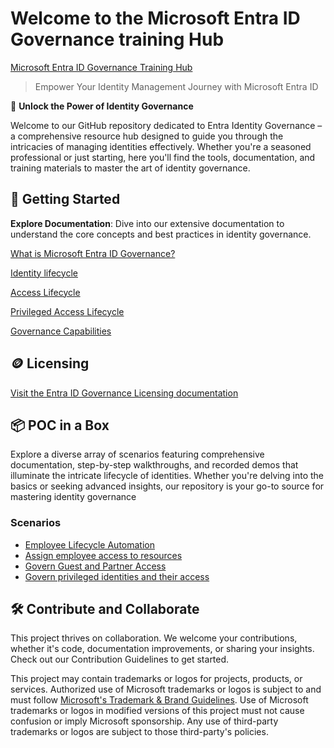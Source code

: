 # Welcome to the Microsoft Entra ID Governance training Hub

[Microsoft Entra ID Governance Training Hub](https://aka.ms/EntraIDGovernanceTraining) 

> Empower Your Identity Management Journey with Microsoft Entra ID 

🔐 **Unlock the Power of Identity Governance** 

Welcome to our GitHub repository dedicated to Entra Identity Governance – a comprehensive resource hub designed to guide you through the intricacies of managing identities effectively. Whether you're a seasoned professional or just starting, here you'll find the tools, documentation, and training materials to master the art of identity governance.

## 🚀 Getting Started

 **Explore Documentation**: Dive into our extensive documentation to understand the core concepts and best practices in identity governance.

[What is Microsoft Entra ID Governance?](https://learn.microsoft.com/en-us/entra/id-governance/identity-governance-overview)

[Identity lifecycle](https://learn.microsoft.com/en-us/entra/id-governance/identity-governance-overview#identity-lifecycle)

[Access Lifecycle](https://learn.microsoft.com/en-us/entra/id-governance/identity-governance-overview#access-lifecycle)

[Privileged Access Lifecycle ](https://learn.microsoft.com/en-us/entra/id-governance/identity-governance-overview#privileged-access-lifecycle)

[Governance Capabilities](https://learn.microsoft.com/en-us/entra/id-governance/identity-governance-overview#governance-capabilities-in-other-microsoft-entra-features) 

## 🪙 Licensing

[Visit the Entra ID Governance Licensing documentation](https://learn.microsoft.com/en-us/entra/id-governance/licensing-fundamentals )



## 📦 POC in a Box 

Explore a diverse array of scenarios featuring comprehensive documentation, step-by-step walkthroughs, and recorded demos that illuminate the intricate lifecycle of identities. Whether you're delving into the basics or seeking advanced insights, our repository is your go-to source for mastering identity governance

### Scenarios 

- [Employee Lifecycle Automation](https://github.com/microsoft/EntraIDGovernance-Training/blob/0df7ca8c6168be316775c107c53567ef2bb73233/POCBOX/Employee%20Lifecycle%20Automation/EmployeeLifecycle.md)
- [Assign employee access to resources ](https://github.com/microsoft/EntraIDGovernance-Training/blob/0df7ca8c6168be316775c107c53567ef2bb73233/POCBOX/Assign%20employee%20access%20to%20resources/AssignEmployeeAccess.md)
- [Govern Guest and Partner Access](https://github.com/microsoft/EntraIDGovernance-Training/blob/0df7ca8c6168be316775c107c53567ef2bb73233/POCBOX/Govern%20Guest%20and%20Partner%20Access/GovernGuestsPartnerAccess.md) 
- [Govern privileged identities and their access ](https://github.com/microsoft/EntraIDGovernance-Training/blob/0df7ca8c6168be316775c107c53567ef2bb73233/POCBOX/Govern%20Privileged%20Identities/GovernprivilegedIdentities.md) 


## 🛠️ Contribute and Collaborate
This project thrives on collaboration. We welcome your contributions, whether it's code, documentation improvements, or sharing your insights. Check out our Contribution Guidelines to get started.

This project may contain trademarks or logos for projects, products, or services. Authorized use of Microsoft 
trademarks or logos is subject to and must follow 
[Microsoft's Trademark & Brand Guidelines](https://www.microsoft.com/en-us/legal/intellectualproperty/trademarks/usage/general).
Use of Microsoft trademarks or logos in modified versions of this project must not cause confusion or imply Microsoft sponsorship.
Any use of third-party trademarks or logos are subject to those third-party's policies.
